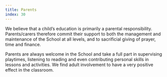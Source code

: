 ```yaml
---
title: Parents
index: 30
---
```


We believe that a child’s education is primarily a parental responsibility. Parents/carers therefore commit their support to both the management and maintenance of the School at all levels, and to sacrificial giving of prayer, time and finance.

Parents are always welcome in the School and take a full part in supervising playtimes, listening to reading and even contributing personal skills in lessons and activities. We find adult involvement to have a very positive effect in the classroom.
